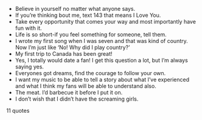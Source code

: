  - Believe in yourself no matter what anyone says.
 - If you’re thinking bout me, text 143 that means I Love You.
 - Take every opportunity that comes your way and most importantly have fun with it.
 - Life is so short-if you feel something for someone, tell them.
 - I wrote my first song when I was seven and that was kind of country. Now I’m just like ‘No! Why did I play country?’
 - My first trip to Canada has been great!
 - Yes, I totally would date a fan! I get this question a lot, but I’m always saying yes.
 - Everyones got dreams, find the courage to follow your own.
 - I want my music to be able to tell a story about what I’ve experienced and what I think my fans will be able to understand also.
 - The meat. I’d barbecue it before I put it on.
 - I don’t wish that I didn’t have the screaming girls.

11 quotes